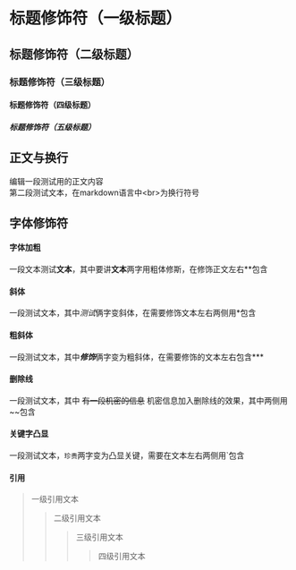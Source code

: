 # 标题修饰符（一级标题）

## 标题修饰符（二级标题）

### 标题修饰符（三级标题）

#### 标题修饰符（四级标题）

##### 标题修饰符（五级标题）

## 正文与换行

编辑一段测试用的正文内容<br>
第二段测试文本，在markdown语言中\<br\>为换行符号

## 字体修饰符

#### 字体加粗

一段文本测试**文本**，其中要讲**文本**两字用粗体修斯，在修饰正文左右\*\*包含<br>

#### 斜体

一段测试文本，其中*测试*俩字变斜体，在需要修饰文本左右两侧用\*包含<br>

#### 粗斜体

一段测试文本，其中***修饰***俩字变为粗斜体，在需要修饰的文本左右包含\*\*\*<br>

#### 删除线
一段测试文本，其中 ~~有一段机密的信息~~ 机密信息加入删除线的效果，其中两侧用\~\~包含<br>

#### 关键字凸显
一段测试文本，`珍贵`两字变为凸显关键，需要在文本左右两侧用\`包含<br>

#### 引用
> 一级引用文本
>> 二级引用文本
>>> 三级引用文本
>>>> 四级引用文本
